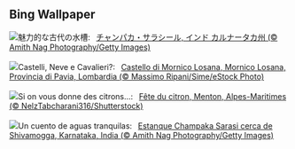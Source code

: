 ## Bing Wallpaper
![](https://www.bing.com/th?id=OHR.ChampakaSarasi_JA-JP0008600806_UHD.jpg&w=1000)魅力的な古代の水槽:&nbsp;&ensp;[チャンパカ・サラシール, インド カルナータカ州 (© Amith Nag Photography/Getty Images)](https://www.bing.com/th?id=OHR.ChampakaSarasi_JA-JP0008600806_UHD.jpg)
<br><br/>
![](https://www.bing.com/th?id=OHR.BattagliaDiPavia_IT-IT9266388577_UHD.jpg&w=1000)Castelli, Neve e Cavalieri?:&nbsp;&ensp;[Castello di Mornico Losana, Mornico Losana, Provincia di Pavia, Lombardia (© Massimo Ripani/Sime/eStock Photo)](https://www.bing.com/th?id=OHR.BattagliaDiPavia_IT-IT9266388577_UHD.jpg)
<br><br/>
![](https://www.bing.com/th?id=OHR.MentonFestival_FR-FR5996828688_UHD.jpg&w=1000)Si on vous donne des citrons...:&nbsp;&ensp;[Fête du citron, Menton, Alpes-Maritimes (© NelzTabcharani316/Shutterstock)](https://www.bing.com/th?id=OHR.MentonFestival_FR-FR5996828688_UHD.jpg)
<br><br/>
![](https://www.bing.com/th?id=OHR.ChampakaSarasi_ES-ES4842882086_UHD.jpg&w=1000)Un cuento de aguas tranquilas:&nbsp;&ensp;[Estanque Champaka Sarasi cerca de Shivamogga, Karnataka, India (© Amith Nag Photography/Getty Images)](https://www.bing.com/th?id=OHR.ChampakaSarasi_ES-ES4842882086_UHD.jpg)
<br><br/>
